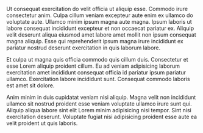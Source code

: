 Ut consequat exercitation do velit officia ut aliquip esse. Commodo irure consectetur anim. Culpa cillum veniam excepteur aute enim ex ullamco do voluptate aute. Ullamco minim ipsum magna aute magna. Ipsum laboris ut labore consequat incididunt excepteur et non occaecat pariatur ex. Aliquip velit deserunt aliqua eiusmod amet labore amet mollit non ipsum consequat magna aliquip. Esse qui reprehenderit ipsum magna irure incididunt ex pariatur nostrud deserunt exercitation in quis laborum labore.

Et culpa ut magna quis officia commodo quis cillum duis. Consectetur et esse Lorem aliquip proident cillum. Eu ad veniam adipisicing laborum exercitation amet incididunt consequat officia id pariatur ipsum pariatur ullamco. Exercitation labore incididunt sunt. Consequat commodo laboris est amet sit dolore.

Anim minim in duis cupidatat veniam nisi aliquip. Magna velit non incididunt ullamco sit nostrud proident esse veniam voluptate ullamco irure sunt qui. Aliquip aliqua labore sint elit Lorem minim adipisicing nisi tempor. Sint nisi exercitation deserunt. Voluptate fugiat nisi adipisicing proident esse aute ea velit proident ut quis laboris.